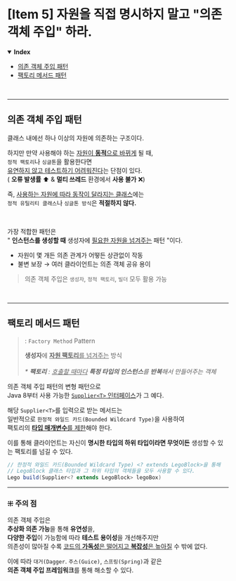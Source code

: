 # [Item 5] 자원을 직접 명시하지 말고 "의존 객체 주입" 하라.
<details open>
    <summary><b>Index</b></summary>
<div markdown="1">

- [의존 객체 주입 패턴](#의존-객체-주입-패턴)
- [팩토리 메서드 패턴](#팩토리-메서드-패턴)

</div>
</details>

<br/>

---
## 의존 객체 주입 패턴
클래스 내에선 하나 이상의 자원에 의존하는 구조이다.

하지만 만약 사용해야 하는 <u>자원이 **동적**으로 바뀌게</u> 될 때,<br/>
`정적 팩토리`나 `싱글톤`을 활용한다면<br/>
<u>유연하지 않고 테스트하기 어려워진다</u>는 단점이 있다.<br/>
( **오류 발생률** ⬆ & **멀티 쓰레드** 환경에서 **사용 불가** ❌)

즉, <u>사용하는 자원에 따라 동작이 달라지는 클래스</u>에는<br/>
`정적 유틸리티 클래스`나 `싱글톤 방식`은 **적절하지 않다.**

<br/>

가장 적합한 패턴은<br/>
" **인스턴스를 생성할 때** 생성자에 <u>필요한 자원을 넘겨주는</u> 패턴 "이다.

- 자원이 몇 개든 의존 관계가 어떻든 상관없이 작동
- 불변 보장 → 여러 클라이언트는 의존 객체 공유 용이

> 의존 객체 주입은 `생성자`, `정적 팩토리`, `빌더` 모두 활용 가능

<br/>

---
## 팩토리 메서드 패턴
> : `Factory Method` Pattern 
> 
> **생성자**에 <u>**자원 팩토리**를 넘겨주는</u> 방식<br/><br/>
> _* **팩토리** : <u>호출할 때마다</u> **특정 타입의 인스턴스**를 **반복**해서 만들어주는 객체_

의존 객체 주입 패턴의 변형 패턴으로<br/>
Java 8부터 사용 가능한 <u>`Supplier<T>` 인터페이스</u>가 그 예다.

해당 `Supplier<T>`를 입력으로 받는 메서드는<br/>
일반적으로 `한정적 와일드 카드(Bounded Wildcard Type)`을 사용하여<br/>
팩토리의 <u>**타입 매개변수**를 제한</u>해야 한다.

이를 통해 클라이언트는 자신이 **명시한 타입의 하위 타입이라면 무엇이든** 생성할 수 있는 팩토리를 넘길 수 있다.
```java
// 한정적 와일드 카드(Bounded Wildcard Type) <? extends LegoBlock>을 통해
// LegoBlock 클래스 타입과 그 하위 타입의 객체들을 모두 사용할 수 있다.
Lego build(Supplier<? extends LegoBlock> legoBox)
```
---
### ⁜ 주의 점
의존 객체 주입은<br/>
**추상화 의존 가능**을 통해 **유연성**을,<br/>
**다양한 주입**이 가능함에 따라 **테스트 용이성**을 개선해주지만<br/>
의존성이 많아질 수록 <u>코드의 **가독성**은 떨어지고 **복잡성**은 높아질</u> 수 밖에 없다.

이에 따라 `대거(Dagger`. `주스(Guice)`, `스프링(Spring)`과 같은<br/>
**의존 객체 주입 프레임워크**를 통해 해소할 수 있다.